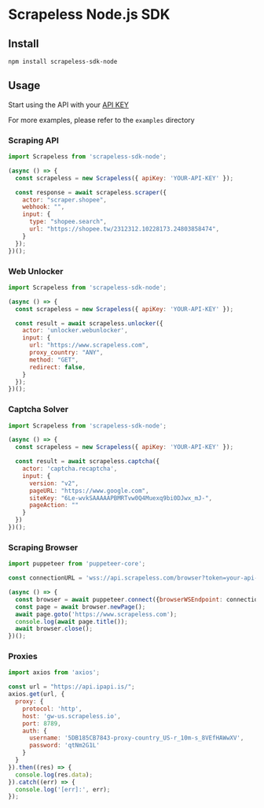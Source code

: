 # Scrapeless Node.js SDK

## Install
```shell
npm install scrapeless-sdk-node
```

## Usage

Start using the API with your [API KEY](https://app.scrapeless.com/dashboard/account?tab=apiKey)

For more examples, please refer to the `examples` directory

### Scraping API

```js
import Scrapeless from 'scrapeless-sdk-node';

(async () => {
  const scrapeless = new Scrapeless({ apiKey: 'YOUR-API-KEY' });

  const response = await scrapeless.scraper({
    actor: "scraper.shopee",
    webhook: "",
    input: {
      type: "shopee.search",
      url: "https://shopee.tw/2312312.10228173.24803858474",
    }
  });
})();
```

### Web Unlocker

```js
import Scrapeless from 'scrapeless-sdk-node';

(async () => {
  const scrapeless = new Scrapeless({ apiKey: 'YOUR-API-KEY' });

  const result = await scrapeless.unlocker({
    actor: 'unlocker.webunlocker',
    input: {
      url: "https://www.scrapeless.com",
      proxy_country: "ANY",
      method: "GET",
      redirect: false,
    }
  });
})();
```

### Captcha Solver

```js
import Scrapeless from 'scrapeless-sdk-node';

(async () => {
  const scrapeless = new Scrapeless({ apiKey: 'YOUR-API-KEY' });

  const result = await scrapeless.captcha({
    actor: 'captcha.recaptcha',
    input: {
      version: "v2",
      pageURL: "https://www.google.com",
      siteKey: "6Le-wvkSAAAAAPBMRTvw0Q4Muexq9bi0DJwx_mJ-",
      pageAction: ""
    }
  })
})();
```

### Scraping Browser

```js
import puppeteer from 'puppeteer-core';

const connectionURL = 'wss://api.scrapeless.com/browser?token=your-api-key&session_ttl=180&proxy_country=ANY';

(async () => {
  const browser = await puppeteer.connect({browserWSEndpoint: connectionURL});
  const page = await browser.newPage();
  await page.goto('https://www.scrapeless.com');
  console.log(await page.title());
  await browser.close();
})();
```

### Proxies

```js
import axios from 'axios';

const url = "https://api.ipapi.is/";
axios.get(url, {
  proxy: {
    protocol: 'http',
    host: 'gw-us.scrapeless.io',
    port: 8789,
    auth: {
      username: '5DB185CB7843-proxy-country_US-r_10m-s_8VEfHAWwXV',
      password: 'qtNm2G1L'
    }
  }
}).then((res) => {
  console.log(res.data);
}).catch((err) => {
  console.log('[err]:', err);
});
```